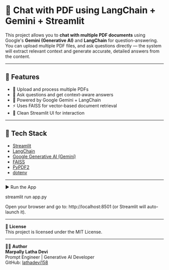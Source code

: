 # 📄 Chat with PDF using LangChain + Gemini + Streamlit

This project allows you to **chat with multiple PDF documents** using Google's **Gemini (Generative AI)** and **LangChain** for question-answering. You can upload multiple PDF files, and ask questions directly — the system will extract relevant context and generate accurate, detailed answers from the content.

---

## 🚀 Features

- 📄 Upload and process multiple PDFs
- 🤖 Ask questions and get context-aware answers
- 🧠 Powered by Google Gemini + LangChain
- ⚡ Uses FAISS for vector-based document retrieval
- 🧩 Clean Streamlit UI for interaction

---

## 🧰 Tech Stack

- [Streamlit](https://streamlit.io/)
- [LangChain](https://www.langchain.com/)
- [Google Generative AI (Gemini)](https://ai.google.dev/)
- [FAISS](https://github.com/facebookresearch/faiss)
- [PyPDF2](https://pypi.org/project/PyPDF2/)
- [dotenv](https://pypi.org/project/python-dotenv/)

---


▶️ Run the App

streamlit run app.py

Open your browser and go to: http://localhost:8501 (or Streamlit will auto-launch it).

---

📄 **License**  
This project is licensed under the MIT License.

---

🙋‍♀️ **Author**  
**Marpally Latha Devi**  
Prompt Engineer | Generative AI Developer  
GitHub: [lathadevi158](https://github.com/lathadevi158)
